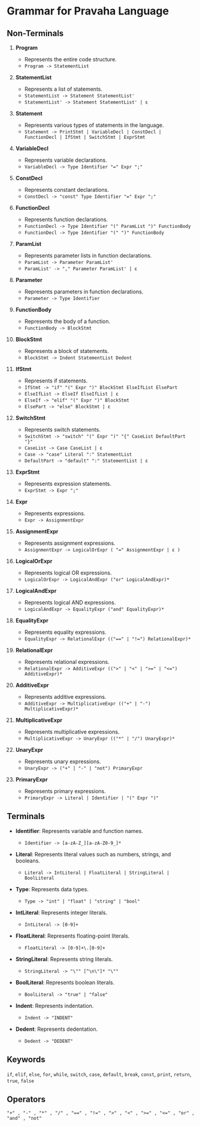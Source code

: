 # Grammar for Pravaha Language

## Non-Terminals

1. **Program**
    - Represents the entire code structure.
    - `Program -> StatementList`

2. **StatementList**
    - Represents a list of statements.
    - `StatementList -> Statement StatementList'`
    - `StatementList' -> Statement StatementList' | ε`

3. **Statement**
    - Represents various types of statements in the language.
    - `Statement -> PrintStmt | VariableDecl | ConstDecl | FunctionDecl | IfStmt | SwitchStmt | ExprStmt`

4. **VariableDecl**
    - Represents variable declarations.
    - `VariableDecl -> Type Identifier "=" Expr ";"`

5. **ConstDecl**
    - Represents constant declarations.
    - `ConstDecl -> "const" Type Identifier "=" Expr ";"`

6. **FunctionDecl**
    - Represents function declarations.
    - `FunctionDecl -> Type Identifier "(" ParamList ")" FunctionBody`
    - `FunctionDecl -> Type Identifier "(" ")" FunctionBody`

7. **ParamList**
    - Represents parameter lists in function declarations.
    - `ParamList -> Parameter ParamList'`
    - `ParamList' -> "," Parameter ParamList' | ε`

8. **Parameter**
    - Represents parameters in function declarations.
    - `Parameter -> Type Identifier`

9. **FunctionBody**
    - Represents the body of a function.
    - `FunctionBody -> BlockStmt`

10. **BlockStmt**
    - Represents a block of statements.
    - `BlockStmt -> Indent StatementList Dedent`

11. **IfStmt**
    - Represents if statements.
    - `IfStmt -> "if" "(" Expr ")" BlockStmt ElseIfList ElsePart`
    - `ElseIfList -> ElseIf ElseIfList | ε`
    - `ElseIf -> "elif" "(" Expr ")" BlockStmt`
    - `ElsePart -> "else" BlockStmt | ε`

12. **SwitchStmt**
    - Represents switch statements.
    - `SwitchStmt -> "switch" "(" Expr ")" "{" CaseList DefaultPart "}"`
    - `CaseList -> Case CaseList | ε`
    - `Case -> "case" Literal ":" StatementList`
    - `DefaultPart -> "default" ":" StatementList | ε`

13. **ExprStmt**
    - Represents expression statements.
    - `ExprStmt -> Expr ";"`

14. **Expr**
    - Represents expressions.
    - `Expr -> AssignmentExpr`

15. **AssignmentExpr**
    - Represents assignment expressions.
    - `AssignmentExpr -> LogicalOrExpr ( "=" AssignmentExpr | ε )`

16. **LogicalOrExpr**
    - Represents logical OR expressions.
    - `LogicalOrExpr -> LogicalAndExpr ("or" LogicalAndExpr)*`

17. **LogicalAndExpr**
    - Represents logical AND expressions.
    - `LogicalAndExpr -> EqualityExpr ("and" EqualityExpr)*`

18. **EqualityExpr**
    - Represents equality expressions.
    - `EqualityExpr -> RelationalExpr (("==" | "!=") RelationalExpr)*`

19. **RelationalExpr**
    - Represents relational expressions.
    - `RelationalExpr -> AdditiveExpr ((">" | "<" | ">=" | "<=") AdditiveExpr)*`

20. **AdditiveExpr**
    - Represents additive expressions.
    - `AdditiveExpr -> MultiplicativeExpr (("+" | "-") MultiplicativeExpr)*`

21. **MultiplicativeExpr**
    - Represents multiplicative expressions.
    - `MultiplicativeExpr -> UnaryExpr (("*" | "/") UnaryExpr)*`

22. **UnaryExpr**
    - Represents unary expressions.
    - `UnaryExpr -> ("+" | "-" | "not") PrimaryExpr`

23. **PrimaryExpr**
    - Represents primary expressions.
    - `PrimaryExpr -> Literal | Identifier | "(" Expr ")"`
  
## Terminals

- **Identifier**: Represents variable and function names.
  - `Identifier -> [a-zA-Z_][a-zA-Z0-9_]*`

- **Literal**: Represents literal values such as numbers, strings, and booleans.
  - `Literal -> IntLiteral | FloatLiteral | StringLiteral | BoolLiteral`

- **Type**: Represents data types.
  - `Type -> "int" | "float" | "string" | "bool"`

- **IntLiteral**: Represents integer literals.
  - `IntLiteral -> [0-9]+`

- **FloatLiteral**: Represents floating-point literals.
  - `FloatLiteral -> [0-9]+\.[0-9]+`

- **StringLiteral**: Represents string literals.
  - `StringLiteral -> "\"" [^\n\"]* "\""`

- **BoolLiteral**: Represents boolean literals.
  - `BoolLiteral -> "true" | "false"`

- **Indent**: Represents indentation.
  - `Indent -> "INDENT"`

- **Dedent**: Represents dedentation.
  - `Dedent -> "DEDENT"`


## Keywords

`if`, `elif`, `else`, `for`, `while`, `switch`, `case`, `default`, `break`, `const`, `print`, `return`, `true`, `false`

## Operators
`"+" , "-" , "*" , "/" , "==" , "!=" , ">" , "<" , ">=" , "<=" , "or" , "and" , "not"`